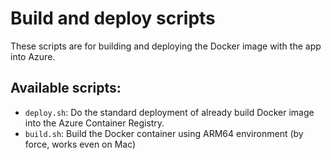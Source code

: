# Build and deploy scripts
These scripts are for building and deploying the Docker image
with the app into Azure.

## Available scripts:
 - `deploy.sh`: Do the standard deployment of already build Docker image into the Azure Container Registry.
 - `build.sh`: Build the Docker container using ARM64 environment (by force, works even on Mac)
